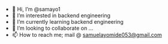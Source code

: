 - 👋 Hi, I’m @samayo1
- 👀 I’m interested in backend engineering
- 🌱 I’m currently learning backend engineering
- 💞️ I’m looking to collaborate on ...
- 📫 How to reach me; mail @ samuelayomide053@gmail.com

<!---
samayo1/samayo1 is a ✨ special ✨ repository because its `README.md` (this file) appears on your GitHub profile.
You can click the Preview link to take a look at your changes.
--->
